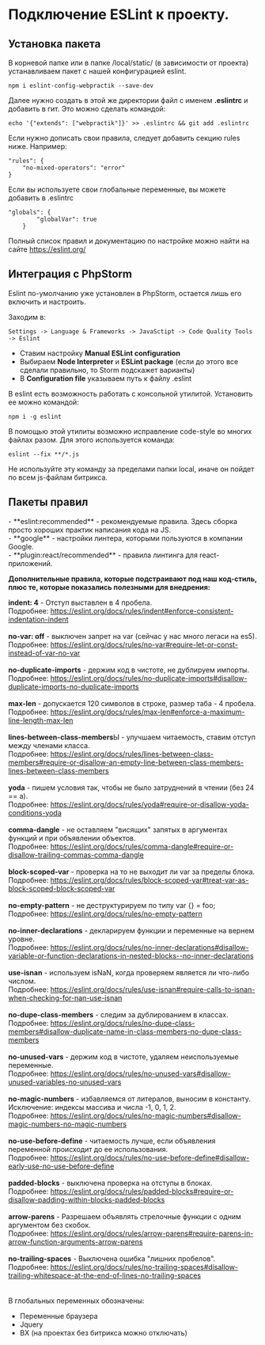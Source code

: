 <h1>Подключение ESLint к проекту.</h1>

<h2>Установка пакета</h2>
В корневой папке или в папке /local/static/ (в зависимости от проекта) устанавливаем
пакет с нашей конфигурацией eslint.

```
npm i eslint-config-webpractik --save-dev
```

Далее нужно создать в этой же директории файл с именем **.eslintrc** и добавить в гит. Это можно сделать командой:

```
echo '{"extends": ["webpractik"]}' >> .eslintrc && git add .eslintrc
```

Если нужно дописать свои правила, следует добавить секцию rules ниже. Например:

```
"rules": {
    "no-mixed-operators": "error"
}
```

Если вы используете свои глобальные переменные, вы можете добавить в .eslintrc 

```
"globals": {
        "globalVar": true
    }
```

Полный список правил и документацию по настройке можно найти на сайте <a href="https://eslint.org/">https://eslint.org/</a>

<h2>Интеграция с PhpStorm</h2>

Eslint по-умолчанию уже установлен в PhpStorm, остается лишь его включить и настроить.

Заходим в: 
```
Settings -> Language & Frameworks -> JavaSctipt -> Code Quality Tools -> Eslint
```

- Ставим настройку **Manual ESLint configuration**<br>
- Выбираем **Node Interpreter** и **ESLint package** (если до этого все сделали правильно, то Storm подскажет варианты)
- В **Configuration file** указываем путь к файлу .eslint

В eslint есть возможность работать с консольной утилитой.
Установить ее можно командой:
```
npm i -g eslint
```

В помощью этой утилиты возможно исправление code-style во многих файлах разом. Для этого используется команда:

```
eslint --fix **/*.js
```
Не используйте эту команду за пределами папки local, иначе он пойдет по всем js-файлам битрикса. 

<h2>Пакеты правил</h2>
- **eslint:recommended** - рекомендуемые правила. Здесь сборка просто хороших практик написания кода на JS.<br>
- **google** - настройки линтера, которыми пользуются в компании Google.<br>
- **plugin:react/recommended** - правила линтинга для react-приложений.<br>

**Дополнительные правила, которые подстраивают под наш код-стиль, плюс те, которые показались полезными для внедрения:**

**indent: 4** - Отступ выставлен в 4 пробела.<br>Подробнее: https://eslint.org/docs/rules/indent#enforce-consistent-indentation-indent<br><br>
**no-var: off** - выключен запрет на var (сейчас у нас много легаси на es5). <br>Подробнее: https://eslint.org/docs/rules/no-var#require-let-or-const-instead-of-var-no-var<br><br>
**no-duplicate-imports** - держим код в чистоте, не дублируем импорты. <br>Подробнее: https://eslint.org/docs/rules/no-duplicate-imports#disallow-duplicate-imports-no-duplicate-imports<br><br>
**max-len** - допускается 120 символов в строке, размер таба - 4 пробела. <br>Подробнее: https://eslint.org/docs/rules/max-len#enforce-a-maximum-line-length-max-len<br><br>
**lines-between-class-members**Ы - улучшаем читаемость, ставим отступ между членами класса. <br>Подробнее: https://eslint.org/docs/rules/lines-between-class-members#require-or-disallow-an-empty-line-between-class-members-lines-between-class-members<br><br>
**yoda** - пишем условия так, чтобы не было затруднений в чтении (без 24 == a). <br>Подробнее: https://eslint.org/docs/rules/yoda#require-or-disallow-yoda-conditions-yoda<br><br>
**comma-dangle** - не оставляем "висящих" запятых в аргументах функций и при объявлении объектов. <br>Подробнее: https://eslint.org/docs/rules/comma-dangle#require-or-disallow-trailing-commas-comma-dangle<br><br>
**block-scoped-var** - проверка на то не выходит ли var за пределы блока. <br>Подробнее: https://eslint.org/docs/rules/block-scoped-var#treat-var-as-block-scoped-block-scoped-var<br><br>
**no-empty-pattern** - не деструктурируем по типу var {} = foo; <br>Подробнее: https://eslint.org/docs/rules/no-empty-pattern <br><br>
**no-inner-declarations** - декларируем функции и переменные на вернем уровне. <br>Подробнее: https://eslint.org/docs/rules/no-inner-declarations#disallow-variable-or-function-declarations-in-nested-blocks--no-inner-declarations<br><br>
**use-isnan** - используем isNaN, когда проверяем является ли что-либо числом. <br>Подробнее: https://eslint.org/docs/rules/use-isnan#require-calls-to-isnan-when-checking-for-nan-use-isnan<br><br>
**no-dupe-class-members** - следим за дублированием в классах. <br>Подробнее: https://eslint.org/docs/rules/no-dupe-class-members#disallow-duplicate-name-in-class-members-no-dupe-class-members<br><br>
**no-unused-vars** - держим код в чистоте, удаляем неиспользуемые переменные. <br>Подробнее: https://eslint.org/docs/rules/no-unused-vars#disallow-unused-variables-no-unused-vars<br><br>
**no-magic-numbers** - избавляемся от литералов, выносим в константу. Исключение: индексы массива и числа -1, 0, 1, 2. <br>Подробнее: https://eslint.org/docs/rules/no-magic-numbers#disallow-magic-numbers-no-magic-numbers<br><br>
**no-use-before-define** - читаемость лучше, если объявления переменной происходит до ее использования. <br>Подробнее: https://eslint.org/docs/rules/no-use-before-define#disallow-early-use-no-use-before-define<br><br>
**padded-blocks** - выключена проверка на отступы в блоках. <br>Подробнее: https://eslint.org/docs/rules/padded-blocks#require-or-disallow-padding-within-blocks-padded-blocks<br><br>
**arrow-parens** - Разрешаем объявлять стрелочные функции с одним аргументом без скобок. <br>Подробнее: https://eslint.org/docs/rules/arrow-parens#require-parens-in-arrow-function-arguments-arrow-parens<br><br>
**no-trailing-spaces** - Выключена ошибка "лишних пробелов". <br>Подробнее: https://eslint.org/docs/rules/no-trailing-spaces#disallow-trailing-whitespace-at-the-end-of-lines-no-trailing-spaces<br><br>
<br>
В глобальных переменных обозначены:
- Переменные браузера
- Jquery
- BX (на проектах без битрикса можно отключать)


